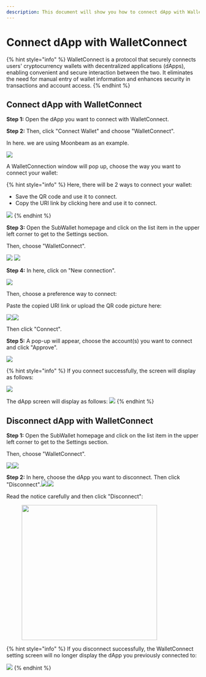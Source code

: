 ```yaml
---
description: This document will show you how to connect dApp with WalletConnect.
---
```


# Connect dApp with WalletConnect

{% hint style="info" %}
WalletConnect is a protocol that securely connects users' cryptocurrency wallets with decentralized applications (dApps), enabling convenient and secure interaction between the two. It eliminates the need for manual entry of wallet information and enhances security in transactions and account access.
{% endhint %}

## Connect dApp with WalletConnect

**Step 1:** Open the dApp you want to connect with WalletConnect.&#x20;

**Step 2:** Then, click "Connect Wallet" and choose "WalletConnect".

In here. we are using Moonbeam as an example.

![](<../../.gitbook/assets/image (22) (1) (1) (1) (1).png>)

A WalletConnection window will pop up, choose the way you want to connect your wallet:

{% hint style="info" %}
Here, there will be 2 ways to connect your wallet:

* Save the QR code and use it to connect.
* Copy the URI link by clicking here and use it to connect.

![](<../../.gitbook/assets/image (26) (1) (1) (1) (1).png>)
{% endhint %}

**Step 3:** Open the SubWallet homepage and click on the list item in the upper left corner to get to the Settings section.&#x20;

Then, choose "WalletConnect".

![](<../../.gitbook/assets/image (28) (1) (1) (1) (1).png>) ![](<../../.gitbook/assets/image (29) (1) (1) (1) (1).png>)

**Step 4:** In here, click on "New connection".

&#x20;![](<../../.gitbook/assets/image (30) (1) (1) (1) (1).png>)

Then, choose a preference way to connect:                                                                &#x20;

Paste the copied URI link or upload the QR code picture here:

![](<../../.gitbook/assets/image (31) (1) (1) (1) (1).png>)![](<../../.gitbook/assets/image (35) (1) (1) (1) (1).png>)

Then click "Connect".

**Step 5:** A pop-up will appear, choose the account(s) you want to connect and click "Approve".

![](<../../.gitbook/assets/image (374).png>)

{% hint style="info" %}
If you connect successfully, the screen will display as follows:

![](<../../.gitbook/assets/image (317).png>)

The dApp screen will display as follows: ![](<../../.gitbook/assets/image (47) (1) (1) (1) (1).png>)
{% endhint %}

## Disconnect dApp with WalletConnect

**Step 1:** Open the SubWallet homepage and click on the list item in the upper left corner to get to the Settings section.&#x20;

Then, choose "WalletConnect".

![](<../../.gitbook/assets/image (38) (1) (1) (1) (1).png>)![](<../../.gitbook/assets/image (40) (1) (1) (1) (1).png>)

**Step 2:** In here, choose the dApp you want to disconnect. Then click "Disconnect".![](<../../.gitbook/assets/image (500).png>)![](<../../.gitbook/assets/image (501).png>)

Read the notice carefully and then click "Disconnect":

<div align="left">

<figure><img src="../../.gitbook/assets/image (502).png" alt="" width="353"><figcaption></figcaption></figure>

</div>

{% hint style="info" %}
If you disconnect successfully, the WalletConnect setting screen will no longer display the dApp you previously connected to:

![](<../../.gitbook/assets/image (45) (1) (1) (1) (1).png>)&#x20;
{% endhint %}
